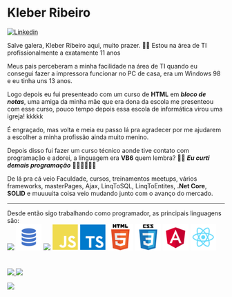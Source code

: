 <!--<img src="https://github.com/KleberRibeiro89/kleberribeiro89/blob/main/Kleber.jpg?raw=true" />-->

<h1>Kleber Ribeiro</h1>

[![Linkedin](https://img.shields.io/badge/LinkedIn-blue?style=for-the-badge&logo=Linkedin)](https://www.linkedin.com/in/kleber-ribeiro-00667b7//)

Salve galera, Kleber Ribeiro aqui, muito prazer.  👊🏿
Estou na área de TI profissionalmente a exatamente 11 anos

Meus pais perceberam a minha facilidade na área de TI quando eu consegui fazer a impressora funcionar no PC de casa, era um Windows 98 e eu tinha uns 13 anos.

Logo depois eu fui presenteado com um curso de **HTML** em ***bloco de notas***, uma amiga da minha mãe que era dona da escola me presenteou com esse curso, pouco tempo depois essa escola de informática virou uma igreja! kkkkk

É engraçado, mas volta e meia eu passo lá pra agradecer por me ajudarem a escolher a minha profissão ainda muito menino.

Depois disso fui fazer um curso técnico aonde tive contato com programação e adorei, a linguagem era **VB6** quem lembra? 👴🏿 ***Eu curti demais programação*** 👍🏿👍🏿👍🏿

De lá pra cá veio Faculdade, cursos, treinamentos meetups, vários frameworks, masterPages, Ajax,  LinqToSQL, LinqToEntites, **.Net Core**, **SOLID**  e muuuuita coisa veio mudando junto com o avanço do mercado.
<hr />
Desde então sigo trabalhando como programador, as principais linguagens são: 
<br>
<code><img height="60px" src="https://cdn.jsdelivr.net/gh/devicons/devicon/icons/dotnetcore/dotnetcore-original.svg"></code>
<code><img height="60px" src="https://raw.githubusercontent.com/github/explore/80688e429a7d4ef2fca1e82350fe8e3517d3494d/topics/sql/sql.png"></code>
<code><img height="60px" src="https://cdn.jsdelivr.net/gh/devicons/devicon/icons/oracle/oracle-original.svg"></code>
<code><img height="60px" src="https://raw.githubusercontent.com/devicons/devicon/master/icons/javascript/javascript-plain.svg"></code>
<code><img height="60px" src="https://raw.githubusercontent.com/devicons/devicon/master/icons/typescript/typescript-plain.svg"></code>
<code><img height="60px" src="https://raw.githubusercontent.com/github/explore/80688e429a7d4ef2fca1e82350fe8e3517d3494d/topics/html/html.png"></code>
<code><img height="60px" src="https://raw.githubusercontent.com/github/explore/80688e429a7d4ef2fca1e82350fe8e3517d3494d/topics/css/css.png"></code>
<code><img height="60px" src="https://raw.githubusercontent.com/github/explore/80688e429a7d4ef2fca1e82350fe8e3517d3494d/topics/angular/angular.png"></code>
<code><img height="60px" src="https://raw.githubusercontent.com/github/explore/80688e429a7d4ef2fca1e82350fe8e3517d3494d/topics/react/react.png"></code>

#
 <div>
  <a href="https://github.com/kleberribeiro89">
    <img height="200em" src="https://github-readme-stats.vercel.app/api?username=kleberribeiro89&show_icons=true&theme=dark&include_all_commits=true&count_private=true"/>
    <img height="200em" src="https://github-readme-stats.vercel.app/api/top-langs/?username=kleberribeiro89&layout=compact&langs_count=7&theme=dark"/>
  </a>
</div>

![](https://komarev.com/ghpvc/?username=kleberribeiro89&color=006bed)

